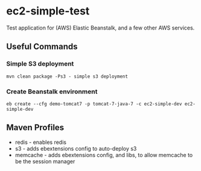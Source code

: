 # ec2-simple-test
Test application for (AWS) Elastic Beanstalk, and a few other AWS services.

## Useful Commands

### Simple S3 deployment
```
mvn clean package -Ps3 - simple s3 deployment
```

### Create Beanstalk environment
```
eb create --cfg demo-tomcat7 -p tomcat-7-java-7 -c ec2-simple-dev ec2-simple-dev 
```

## Maven Profiles
* redis - enables redis
* s3 - adds ebextensions config to auto-deploy s3
* memcache - adds ebextensions config, and libs, to allow memcache to be the session manager

